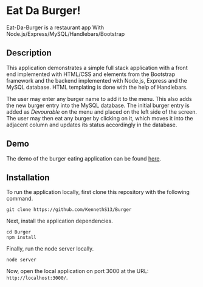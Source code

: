 # Eat Da Burger!
Eat-Da-Burger is a restaurant app With Node.js/Express/MySQL/Handlebars/Bootstrap

## Description

This application demonstrates a simple full stack application with a front end implemented with HTML/CSS and elements from the Bootstrap framework and the backend implemented with Node.js, Express and the MySQL database. HTML templating is done with the help of Handlebars.

The user may enter any burger name to add it to the menu. This also adds the new burger entry into the MySQL database. The initial burger entry is added as *Devourable* on the menu and placed on the left side of the screen. The user may then eat any burger by clicking on it, which moves it into the adjacent column and updates its status accordingly in the database.

## Demo

The demo of the burger eating application can be found [here](https://protected-shelf-48215.herokuapp.com/index).

## Installation

To run the application locally, first clone this repository with the following command.

	git clone https://github.com/KennethS13/Burger
	
Next, install the application dependencies.

	cd Burger
	npm install
	
Finally, run the node server locally.

	node server
	
Now, open the local application on port 3000 at the URL: `http://localhost:3000/`.